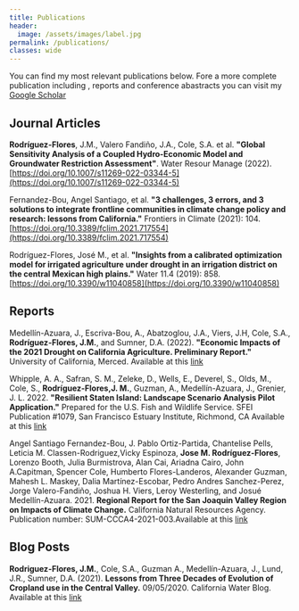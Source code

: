 ```yaml
---
title: Publications
header:
  image: /assets/images/label.jpg
permalink: /publications/
classes: wide
---
```

You can find my most relevant publications below. Fore a more
complete publication including , reports and conference abastracts you can visit my [Google Scholar](https://scholar.google.com/citations?user=MJpJiPsAAAAJ&hl=en)

Journal Articles
---------------------

**Rodríguez-Flores**, J.M., Valero Fandiño, J.A., Cole, S.A. et al. **"Global Sensitivity Analysis of a Coupled Hydro-Economic Model and Groundwater Restriction Assessment"**. Water Resour Manage (2022). [https://doi.org/10.1007/s11269-022-03344-5](https://doi.org/10.1007/s11269-022-03344-5)

Fernandez-Bou, Angel Santiago, et al. **"3 challenges, 3 errors, and 3 solutions to integrate frontline communities in climate change policy and research: lessons from California."** Frontiers in Climate (2021): 104.[https://doi.org/10.3389/fclim.2021.717554](https://doi.org/10.3389/fclim.2021.717554)


Rodríguez-Flores, José M., et al. **"Insights from a calibrated optimization model for irrigated agriculture under drought in an irrigation district on the central Mexican high plains."** Water 11.4 (2019): 858.[https://doi.org/10.3390/w11040858](https://doi.org/10.3390/w11040858)

Reports
---------------------


Medellín-Azuara, J., Escriva-Bou, A., Abatzoglou, J.A., Viers, J.H, Cole, S.A., **Rodríguez-Flores, J.M.**, and Sumner, D.A. (2022). **"Economic Impacts of the 2021 Drought on California Agriculture. Preliminary Report."** University of California, Merced. Available at this [link](https://wsm.ucmerced.edu/wp-content/uploads/2022/02/2021-Drought-Impact-Assessment_20210224.pdf)

Whipple, A. A., Safran, S. M., Zeleke, D., Wells, E., Deverel, S., Olds, M., Cole, S., **Rodríguez-Flores,J. M.**, Guzman, A., Medellín-Azuara, J., Grenier, J. L. 2022. **"Resilient Staten Island: Landscape
Scenario Analysis Pilot Application."** Prepared for the U.S. Fish and Wildlife Service. SFEI Publication #1079, San Francisco Estuary Institute, Richmond, CA Available at this [link](https://www.sfei.org/sites/default/files/biblio_files/Resilient%20Staten%20Island_SFEI_052022_highres.pdf)

Angel Santiago Fernandez-Bou, J. Pablo Ortiz-Partida, Chantelise Pells, Leticia M. Classen-Rodriguez,Vicky Espinoza, **Jose M. Rodríguez-Flores**, Lorenzo Booth, Julia Burmistrova, Alan Cai, Ariadna Cairo, John A.Capitman, Spencer Cole, Humberto Flores-Landeros, Alexander Guzman, Mahesh L. Maskey, Dalia Martínez-Escobar, Pedro Andres Sanchez-Perez, Jorge Valero-Fandiño, Joshua H. Viers, Leroy Westerling, and Josué Medellín-Azuara. 2021. **Regional Report for the San Joaquin Valley Region on Impacts of Climate Change.** California Natural Resources Agency. Publication number: SUM-CCCA4-2021-003.Available at this [link](https://www.energy.ca.gov/sites/default/files/2022-01/CA4_CCA_SJ_Region_Eng_ada.pdf)

Blog Posts
---------------------

**Rodriguez-Flores, J.M.**, Cole, S.A., Guzman A., Medellín-Azuara, J., Lund, J.R., Sumner, D.A. (2021). **Lessons from Three Decades of Evolution of Cropland use in the Central Valley.** 09/05/2020. California Water Blog. Available at this [link](https://bit.ly/3shOPG9)





